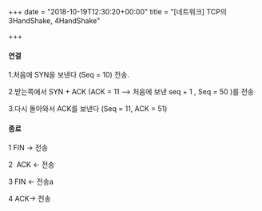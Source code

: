 +++
date = "2018-10-19T12:30:20+00:00"
title = "[네트워크] TCP의 3HandShake, 4HandShake"

+++
#### 연결 

1\.처음에 SYN을 보낸다 (Seq = 10) 전송. 

2\.받는쪽에서 SYN + ACK (ACK = 11 —> 처음에 보낸 seq + 1 , Seq = 50 )를 전송 

3\.다시 돌아와서 ACK를 보낸다 (Seq = 11, ACK = 51) 

#### 종료 

1 FIN -> 전송 

2  ACK <- 전송 

3 FIN <- 전송a 

4 ACK-> 전송 